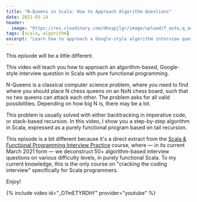 ```yaml
---
title: "N-Queens in Scala: How to Approach Algorithm Questions"
date: 2021-03-14
header:
  image: "https://res.cloudinary.com/dkoypjlgr/image/upload/f_auto,q_auto:good,c_auto,w_1200,h_300,g_auto,fl_progressive/v1715952116/blog_cover_large_phe6ch.jpg"
tags: [scala, algorithm]
excerpt: "Learn how to approach a Google-style algorithm interview question in Scala with pure functional programming."
---
```


This episode will be a little different.

This video will teach you how to approach an algorithm-based, Google-style interview question in Scala with pure functional programming.

N-Queens is a classical computer science problem, where you need to find where you should place N chess queens on an NxN chess board, such that no two queens can attack each other. The problem asks for all valid possibilities. Depending on how big N is, there may be a lot.

This problem is usually solved with either backtracking in imperative code, or stack-based recursion. In this video, I show you a step-by-step algorithm in Scala, expressed as a purely functional program based on tail recursion.

This episode is a bit different because it's a direct extract from the [Scala & Functional Programming Interview Practice](https://rockthejvm.com/p/scala-functional-programming-interview-practice) course, where &mdash; in its current March 2021 form &mdash; we deconstruct 50+ algorithm-based interview questions on various difficulty levels, in purely functional Scala. To my current knowledge, this is the only course on "cracking the coding interview" specifically for Scala programmers.

Enjoy!

{% include video id="_O7mETYRDhY" provider="youtube" %}
